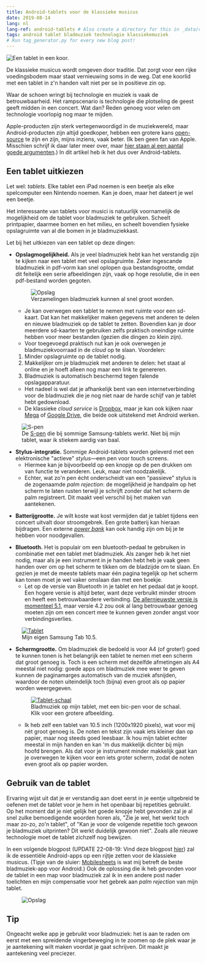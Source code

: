```yaml
---
title: Android-tablets voor de klassieke musicus
date: 2019-08-14
lang: nl
lang-ref: android-tablets # Also create a directory for this in _data/comments. Throws error otherwise. Add empty file there to propagate on Github as well, then remove again.
tags: android tablet bladmuziek technologie klassiekemuziek 
# Run tag_generator.py for every new blog post!
---
```


<img class="db w-100 mt0" src="/images/blog/2019/tablet-choir.jpg" alt="Een tablet in een koor.">

De klassieke musicus wordt omgeven door traditie. Dat zorgt voor een rijke voedingsbodem maar staat vernieuwing soms in de weg. Dat ene koorlid met een tablet in z'n handen valt niet per se in positieve zin op.

Waar de schoen wringt bij technologie en muziek is vaak de betrouwbaarheid. Het rampscenario is technologie die plotseling de geest geeft midden in een concert. Wat dan? Reden genoeg voor velen om technologie voorlopig nog maar te mijden.

Apple-producten zijn sterk vertegenwoordigd in de muziekwereld, maar Android-producten zijn altijd goedkoper, hebben een grotere kans [open-source](https://youtu.be/a8fHgx9mE5U) te zijn en zijn, mijns inziens, vaak beter. (Ik ben geen fan van Apple. Misschien schrijf ik daar later meer over, maar [hier staan al een aantal goede argumenten](https://stallman.org/apple.html).) In dit artikel heb ik het dus over Android-tablets.

## Een tablet uitkiezen

Let wel: _tablets_. Elke tablet een iPad noemen is een beetje als elke spelcomputer een Nintendo noemen. Kan je doen, maar het dateert je wel een beetje.

Het interessante van tablets voor musici is natuurlijk voornamelijk de mogelijkheid om de tablet voor bladmuziek te gebruiken. Scheelt printpapier, daarmee bomen en het milieu, en scheelt bovendien fysieke opslagruimte van al die bomen in je bladmuziekkast.

Let bij het uitkiezen van een tablet op deze dingen:

- **Opslagmogelijkheid.** Als je veel bladmuziek hebt kan het verstandig zijn te kijken naar een tablet met veel opslagruimte. Zeker ingescande bladmuziek in pdf-vorm kan snel oplopen qua bestandsgrootte, omdat dit feitelijk een serie afbeeldingen zijn, vaak op hoge resolutie, die in een pdf-bestand worden gegoten.

  <figure class="fr-ns w-50-ns br3 ma1 ba b--light-gray">
  	<img src="/images/blog/2019/Screenshot_20190814-210739_Total Commander.jpg" alt="Opslag" class="br3 br--top">
  	<figcaption class="tc">Verzamelingen bladmuziek kunnen al snel groot worden.</figcaption>
  </figure>

    - Je kan overwegen een tablet te nemen met ruimte voor een sd-kaart. Dat kan het makkelijker maken gegevens met anderen te delen en nieuwe bladmuziek op de tablet te zetten. Bovendien kan je door meerdere sd-kaarten te gebruiken zelfs praktisch oneindige ruimte hebben voor meer bestanden (gezien die dingen zo klein zijn).
    - Voor toegevoegd praktisch nut kan je ook overwegen je bladmuziekvoorraad in de _cloud_ op te slaan. Voordelen:
    1. Minder opslagruimte op de tablet nodig.
    2. Makkelijker om je bladmuziek met anderen te delen: het staat al online en je hoeft alleen nog maar een link te genereren.
    3. Bladmuziek is automatisch beschermd tegen falende opslagapparatuur.
    - Het nadeel is wel dat je afhankelijk bent van een internetverbinding voor de bladmuziek die je nog niet naar de harde schijf van je tablet hebt gedownload.
    - De klassieke _cloud service_ is [Dropbox](https://www.dropbox.com/), maar je kan ook kijken naar [Mega](https://mega.nz/) of [Google Drive](https://www.google.com/drive/), die beide ook uitstekend met Android werken.

<figure class="fr-l w-50-l ml-auto-l fr-m w-50-m ml-auto-m br3 ma1 ba b--light-gray">
	<img src="/images/blog/2019/s-pen.jpg" alt="S-pen" class="br3 br--top">
	<figcaption class="tc">De <a href="https://www.samsung.com/nl/i/tablet/s-pen/">S-pen</a> die bij sommige Samsung-tablets werkt. Niet bij mijn tablet, waar ik stiekem aardig van baal.</figcaption>
</figure>

- **Stylus-integratie.** <a name="stylus"></a> Sommige Android-tablets worden geleverd met een elektronische "actieve" _stylus_—een pen voor touch screens.
  - Hiermee kan je bijvoorbeeld op een knopje op de pen drukken om van functie te veranderen. Leuk, maar niet noodzakelijk.
  - Echter, wat zo'n pen écht onderscheidt van een "passieve" stylus is de zogenaamde _palm rejection_: de mogelijkheid je handpalm op het scherm te laten rusten terwijl je schrijft zonder dat het scherm de palm registreert. Dit maakt veel verschil bij het maken van aantekenen.

* **Batterijgrootte.** Je wilt koste wat kost vermijden dat je tablet tijdens een concert uitvalt door stroomgebrek. Een grote batterij kan hieraan bijdragen. Een externe [_power bank_](https://www.digitaltrends.com/mobile/best-portable-battery-chargers/) kan ook handig zijn om bij je te hebben voor noodgevallen.

- **Bluetooth.** Het is populair om een bluetooth-pedaal te gebruiken in combinatie met een tablet met bladmuziek. Als zanger heb ik het niet nodig, maar als je een instrument in je handen hebt heb je vaak geen handen over om op het scherm te tikken om de bladzijde om te slaan. En gezien je met de meeste tablets maar één pagina tegelijk op het scherm kan tonen moet je wel vaker omslaan dan met een boekje.
  - Let op de versie van Bluetooth in je tablet en het pedaal dat je koopt. Een hogere versie is altijd beter, want deze verbruikt minder stroom en heeft een betrouwbaardere verbinding. [De allernieuwste versie is momenteel 5.1](https://computertotaal.nl/artikelen/blog/wat-is-bluetooth-50-en-wat-kun-je-ermee?API_COOKIE_REDIRECTED=True), maar versie 4.2 zou ook al lang betrouwbaar genoeg moeten zijn om een concert mee te kunnen geven zonder angst voor verbindingsverlies.

<figure class="fr-ns w-50-ns br3 ma1 ba b--light-gray">
	<a href="/images/blog/2019/Tablet.jpg">
    <img src="/images/blog/2019/Tablet-lores.jpg" alt="Tablet" class="br3 br--top"></a>
	<figcaption class="tc">Mijn eigen Samsung Tab 10.5.</figcaption>
</figure>

- **Schermgrootte.** Om bladmuziek die bedoeld is voor A4 (of groter!) goed te kunnen tonen is het belangrijk een tablet te nemen met een scherm dat groot genoeg is. Toch is een scherm met dezelfde afmetingen als A4 meestal niet nodig: goede apps om bladmuziek mee weer te geven kunnen de paginamarges automatisch van de muziek afsnijden, waardoor de noten uiteindelijk toch (bijna) even groot als op papier worden weergegeven.
  
  <figure class="fr-ns w-50-ns br3 ma1 ba b--light-gray">
  	<a href="/images/blog/2019/tablet-schaal.jpg">
      <img src="/images/blog/2019/tablet-schaal-lores.jpg" alt="Tablet-schaal" class="br3 br--top"></a>
  	<figcaption class="tc">Bladmuziek op mijn tablet, met een bic-pen voor de schaal. Klik voor een grotere afbeelding.</figcaption>
  </figure>
  
    - Ik heb zelf een tablet van 10.5 inch (1200x1920 pixels), wat voor mij nèt groot genoeg is. De noten en tekst zijn vaak iets kleiner dan op papier, maar nog steeds goed leesbaar. Ik hou mijn tablet echter meestal in mijn handen en kan 'm dus makkelijk dichter bij mijn hoofd brengen. Als dat voor je instrument minder makkelijk gaat kan je overwegen te kijken voor een iets groter scherm, zodat de noten even groot als op papier worden.

## Gebruik van de tablet

Ervaring wijst uit dat je er verstandig aan doet eerst in je eentje uitgebreid te oefenen met de tablet voor je hem in het openbaar bij repetities gebruikt. Op het moment dat je niet gelijk het goede knopje hebt gevonden zal je al snel zulke bemoedigende woorden horen als, "Zie je wel, het werkt toch maar zo-zo, zo'n tablet", of "Kan je voor de volgende repetitie toch gewoon je bladmuziek uitprinten? Dit werkt duidelijk gewoon niet". Zoals alle nieuwe technologie moet de tablet zichzelf nog bewijzen.

In een volgende blogpost (UPDATE 22-08-19: Vind deze blogpost [hier](/posts/Mobilesheets-voor-bladmuziek-op-Android-tablet)) zal ik de essentiële Android-apps op een rijtje zetten voor de klassieke musicus. (Tipje van de sluier: [Mobilesheets](https://play.google.com/store/apps/details?id=com.zubersoft.mobilesheetspro) is wat mij betreft de beste bladmuziek-app voor Android.) Ook de oplossing die ik heb gevonden voor de tablet in een map voor bladmuziek zal ik in een andere post nader toelichten en mijn compensatie voor het gebrek aan _palm rejection_ van mijn tablet. <a name="tipZoomen"></a>

<section class="mw5 mw7-ns center bg-lightest-blue pa3 ph5-ns navy pa5-l pa5-m">
<figure class="fr-ns br3 ma1 mt0">
  	<img src="/images/blog/2019/tablet-zoom.gif" alt="Opslag" class="br3">
  </figure>
  <h1 class="mt0">Tip</h1> 
  <p class="lh-copy measure-wide">
    Ongeacht welke app je gebruikt voor bladmuziek: het is aan te raden om eerst met een spreidende vingerbeweging in te zoomen op de plek waar je je aantekening wilt maken voordat je gaat schrijven. Dit maakt je aantekening veel preciezer. 
    </p>
</section>
